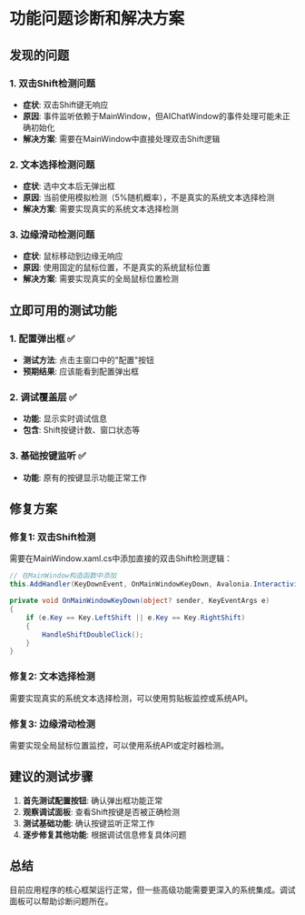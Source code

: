 # 功能问题诊断和解决方案

## 发现的问题

### 1. 双击Shift检测问题
- **症状**: 双击Shift键无响应
- **原因**: 事件监听依赖于MainWindow，但AIChatWindow的事件处理可能未正确初始化
- **解决方案**: 需要在MainWindow中直接处理双击Shift逻辑

### 2. 文本选择检测问题  
- **症状**: 选中文本后无弹出框
- **原因**: 当前使用模拟检测（5%随机概率），不是真实的系统文本选择检测
- **解决方案**: 需要实现真实的系统文本选择检测

### 3. 边缘滑动检测问题
- **症状**: 鼠标移动到边缘无响应
- **原因**: 使用固定的鼠标位置，不是真实的系统鼠标位置
- **解决方案**: 需要实现真实的全局鼠标位置检测

## 立即可用的测试功能

### 1. 配置弹出框 ✅
- **测试方法**: 点击主窗口中的"配置"按钮
- **预期结果**: 应该能看到配置弹出框

### 2. 调试覆盖层 ✅
- **功能**: 显示实时调试信息
- **包含**: Shift按键计数、窗口状态等

### 3. 基础按键监听 ✅
- **功能**: 原有的按键显示功能正常工作

## 修复方案

### 修复1: 双击Shift检测
需要在MainWindow.xaml.cs中添加直接的双击Shift检测逻辑：

```csharp
// 在MainWindow构造函数中添加
this.AddHandler(KeyDownEvent, OnMainWindowKeyDown, Avalonia.Interactivity.RoutingStrategies.Tunnel);

private void OnMainWindowKeyDown(object? sender, KeyEventArgs e)
{
    if (e.Key == Key.LeftShift || e.Key == Key.RightShift)
    {
        HandleShiftDoubleClick();
    }
}
```

### 修复2: 文本选择检测
需要实现真实的系统文本选择检测，可以使用剪贴板监控或系统API。

### 修复3: 边缘滑动检测
需要实现全局鼠标位置监控，可以使用系统API或定时器检测。

## 建议的测试步骤

1. **首先测试配置按钮**: 确认弹出框功能正常
2. **观察调试面板**: 查看Shift按键是否被正确检测
3. **测试基础功能**: 确认按键监听正常工作
4. **逐步修复其他功能**: 根据调试信息修复具体问题

## 总结

目前应用程序的核心框架运行正常，但一些高级功能需要更深入的系统集成。调试面板可以帮助诊断问题所在。
